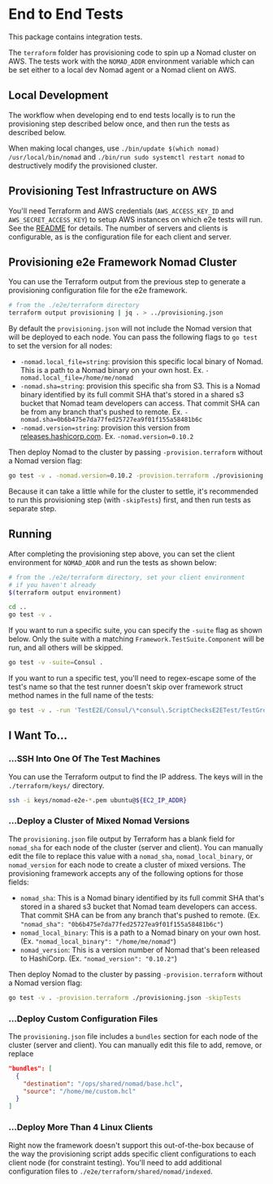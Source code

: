 # End to End Tests

This package contains integration tests.

The `terraform` folder has provisioning code to spin up a Nomad cluster on AWS.
The tests work with the `NOMAD_ADDR` environment variable which can be set
either to a local dev Nomad agent or a Nomad client on AWS.

## Local Development

The workflow when developing end to end tests locally is to run the
provisioning step described below once, and then run the tests as described
below.

When making local changes, use `./bin/update $(which nomad) /usr/local/bin/nomad`
and `./bin/run sudo systemctl restart nomad` to destructively modify the
provisioned cluster.

## Provisioning Test Infrastructure on AWS

You'll need Terraform and AWS credentials (`AWS_ACCESS_KEY_ID` and
`AWS_SECRET_ACCESS_KEY`) to setup AWS instances on which e2e tests
will run. See the [README](https://github.com/hashicorp/nomad/blob/master/e2e/terraform/README.md)
for details. The number of servers and clients is configurable, as is
the configuration file for each client and server.

## Provisioning e2e Framework Nomad Cluster

You can use the Terraform output from the previous step to generate a
provisioning configuration file for the e2e framework.

```sh
# from the ./e2e/terraform directory
terraform output provisioning | jq . > ../provisioning.json
```

By default the `provisioning.json` will not include the Nomad version
that will be deployed to each node. You can pass the following flags
to `go test` to set the version for all nodes:

- `-nomad.local_file=string`: provision this specific local binary of
  Nomad. This is a path to a Nomad binary on your own
  host. Ex. `-nomad.local_file=/home/me/nomad`
- `-nomad.sha=string`: provision this specific sha from S3. This is a
  Nomad binary identified by its full commit SHA that's stored in a
  shared s3 bucket that Nomad team developers can access. That commit
  SHA can be from any branch that's pushed to
  remote. Ex. `-nomad.sha=0b6b475e7da77fed25727ea9f01f155a58481b6c`
- `-nomad.version=string`: provision this version from
  [releases.hashicorp.com](https://releases.hashicorp.com/nomad). Ex. `-nomad.version=0.10.2`

Then deploy Nomad to the cluster by passing `-provision.terraform`
without a Nomad version flag:

```sh
go test -v . -nomad.version=0.10.2 -provision.terraform ./provisioning.json -skipTests
```

Because it can take a little while for the cluster to settle, it's
recommended to run this provisioning step (with `-skipTests`) first,
and then run tests as separate step.

## Running

After completing the provisioning step above, you can set the client
environment for `NOMAD_ADDR` and run the tests as shown below:

```sh
# from the ./e2e/terraform directory, set your client environment
# if you haven't already
$(terraform output environment)

cd ..
go test -v .
```

If you want to run a specific suite, you can specify the `-suite` flag as
shown below. Only the suite with a matching `Framework.TestSuite.Component`
will be run, and all others will be skipped.

```sh
go test -v -suite=Consul .
```

If you want to run a specific test, you'll need to regex-escape some of the
test's name so that the test runner doesn't skip over framework struct method
names in the full name of the tests:

```sh
go test -v . -run 'TestE2E/Consul/\*consul\.ScriptChecksE2ETest/TestGroup'
```

## I Want To...

### ...SSH Into One Of The Test Machines

You can use the Terraform output to find the IP address. The keys will
in the `./terraform/keys/` directory.

```sh
ssh -i keys/nomad-e2e-*.pem ubuntu@${EC2_IP_ADDR}
```

### ...Deploy a Cluster of Mixed Nomad Versions

The `provisioning.json` file output by Terraform has a blank field for
`nomad_sha` for each node of the cluster (server and client). You can
manually edit the file to replace this value with a `nomad_sha`,
`nomad_local_binary`, or `nomad_version` for each node to create a
cluster of mixed versions. The provisioning framework accepts any of
the following options for those fields:

- `nomad_sha`: This is a Nomad binary identified by its full commit
  SHA that's stored in a shared s3 bucket that Nomad team developers
  can access. That commit SHA can be from any branch that's pushed to
  remote.  (Ex.  `"nomad_sha":
  "0b6b475e7da77fed25727ea9f01f155a58481b6c"`)
- `nomad_local_binary`: This is a path to a Nomad binary on your own
  host.  (Ex. `"nomad_local_binary": "/home/me/nomad"`)
- `nomad_version`: This is a version number of Nomad that's been
  released to HashiCorp. (Ex. `"nomad_version": "0.10.2"`)

Then deploy Nomad to the cluster by passing `-provision.terraform`
without a Nomad version flag:

```sh
go test -v . -provision.terraform ./provisioning.json -skipTests
```

### ...Deploy Custom Configuration Files

The `provisioning.json` file includes a `bundles` section for each
node of the cluster (server and client). You can manually edit this
file to add, remove, or replace

```json
"bundles": [
  {
    "destination": "/ops/shared/nomad/base.hcl",
    "source": "/home/me/custom.hcl"
  }
]
```

### ...Deploy More Than 4 Linux Clients

Right now the framework doesn't support this out-of-the-box because of
the way the provisioning script adds specific client configurations to
each client node (for constraint testing). You'll need to add
additional configuration files to
`./e2e/terraform/shared/nomad/indexed`.
